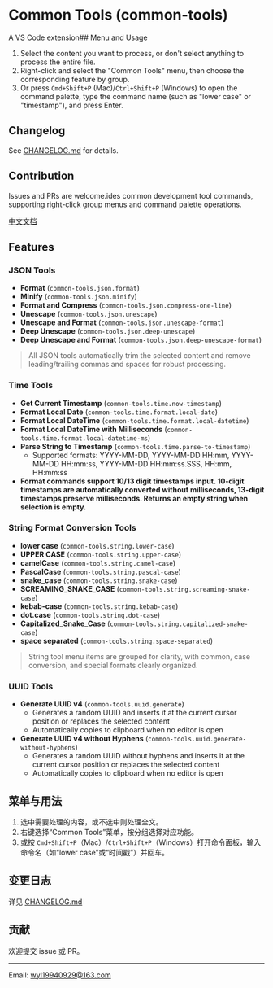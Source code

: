 # Common Tools (common-tools)

A VS Code extension## Menu and Usage
1. Select the content you want to process, or don't select anything to process the entire file.
2. Right-click and select the "Common Tools" menu, then choose the corresponding feature by group.
3. Or press `Cmd+Shift+P` (Mac)/`Ctrl+Shift+P` (Windows) to open the command palette, type the command name (such as "lower case" or "timestamp"), and press Enter.

## Changelog
See [CHANGELOG.md](./CHANGELOG.md) for details.

## Contribution
Issues and PRs are welcome.ides common development tool commands, supporting right-click group menus and command palette operations.

[中文文档](./README.cn.md)

## Features

### JSON Tools
- **Format** (`common-tools.json.format`)
- **Minify** (`common-tools.json.minify`)
- **Format and Compress** (`common-tools.json.compress-one-line`)
- **Unescape** (`common-tools.json.unescape`)
- **Unescape and Format** (`common-tools.json.unescape-format`)
- **Deep Unescape** (`common-tools.json.deep-unescape`)
- **Deep Unescape and Format** (`common-tools.json.deep-unescape-format`)

> All JSON tools automatically trim the selected content and remove leading/trailing commas and spaces for robust processing.

### Time Tools
- **Get Current Timestamp** (`common-tools.time.now-timestamp`)
- **Format Local Date** (`common-tools.time.format.local-date`)
- **Format Local DateTime** (`common-tools.time.format.local-datetime`)
- **Format Local DateTime with Milliseconds** (`common-tools.time.format.local-datetime-ms`)
- **Parse String to Timestamp** (`common-tools.time.parse-to-timestamp`)
  - Supported formats: YYYY-MM-DD, YYYY-MM-DD HH:mm, YYYY-MM-DD HH:mm:ss, YYYY-MM-DD HH:mm:ss.SSS, HH:mm, HH:mm:ss
- **Format commands support 10/13 digit timestamps input. 10-digit timestamps are automatically converted without milliseconds, 13-digit timestamps preserve milliseconds. Returns an empty string when selection is empty.**

### String Format Conversion Tools
- **lower case** (`common-tools.string.lower-case`)
- **UPPER CASE** (`common-tools.string.upper-case`)
- **camelCase** (`common-tools.string.camel-case`)
- **PascalCase** (`common-tools.string.pascal-case`)
- **snake_case** (`common-tools.string.snake-case`)
- **SCREAMING_SNAKE_CASE** (`common-tools.string.screaming-snake-case`)
- **kebab-case** (`common-tools.string.kebab-case`)
- **dot.case** (`common-tools.string.dot-case`)
- **Capitalized_Snake_Case** (`common-tools.string.capitalized-snake-case`)
- **space separated** (`common-tools.string.space-separated`)

> String tool menu items are grouped for clarity, with common, case conversion, and special formats clearly organized.

### UUID Tools
- **Generate UUID v4** (`common-tools.uuid.generate`)
  - Generates a random UUID and inserts it at the current cursor position or replaces the selected content
  - Automatically copies to clipboard when no editor is open
- **Generate UUID v4 without Hyphens** (`common-tools.uuid.generate-without-hyphens`)
  - Generates a random UUID without hyphens and inserts it at the current cursor position or replaces the selected content
  - Automatically copies to clipboard when no editor is open

## 菜单与用法
1. 选中需要处理的内容，或不选中则处理全文。
2. 右键选择“Common Tools”菜单，按分组选择对应功能。
3. 或按 `Cmd+Shift+P`（Mac）/`Ctrl+Shift+P`（Windows）打开命令面板，输入命令名（如“lower case”或“时间戳”）并回车。

## 变更日志
详见 [CHANGELOG.md](./CHANGELOG.md)

## 贡献
欢迎提交 issue 或 PR。

---

Email: wyl19940929@163.com